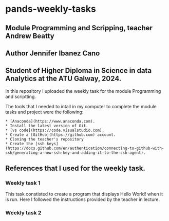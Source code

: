 # pands-weekly-tasks

## Module Programming and Scripping, teacher Andrew Beatty

## Author Jennifer Ibanez Cano

## Student of Higher Diploma in Science in data Analytics at the ATU Galway, 2024. 

In this repository I uploaded the weekly task for the module Programming and scriptting.

The tools that I needed to intall in my computer to complete the module tasks and project were the following: 

    * [Anaconda](https://www.anaconda.com). 
    * Install the latest version of Git.
    * [vs code](https://code.visualstudio.com).
    * Create a [GitHub](https://github.com) account. 
    * Cloning the teacher's repository
    * Create the [ssh keys](https://docs.github.com/en/authentication/connecting-to-github-with-ssh/generating-a-new-ssh-key-and-adding-it-to-the-ssh-agent).

## References that I used for the weekly task. 

### Weekly task 1

This task constisted to create a program that displays Hello World! when it is run. Here I followed the instructions provided by the teacher in lecture. 

### Weekly task 2